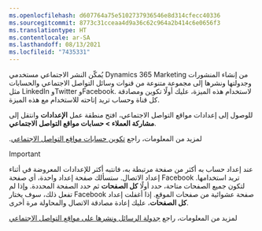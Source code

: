 ```yaml
---
ms.openlocfilehash: d607764a75e5102737936546e8d314cfecc40336
ms.sourcegitcommit: 8773c31cceaa4d9a36c62c964a2b414c6e0656f3
ms.translationtype: HT
ms.contentlocale: ar-SA
ms.lasthandoff: 08/13/2021
ms.locfileid: "7435331"
---
```

يُمكّن النشر الاجتماعي مستخدمي Dynamics 365 Marketing من إنشاء المنشورات وجدولتها ونشرها إلى مجموعة متنوعة من قنوات وسائل التواصل الاجتماعي والحسابات مثل LinkedIn وTwitter وFacebook.
لاستخدام هذه الميزة، عليك أولًا تكوين ومصادقة كل قناة وحساب تريد إتاحته للاستخدام مع هذه الميزة.

للوصول إلى إعدادات مواقع التواصل الاجتماعي، افتح منطقة عمل **الإعدادات** وانتقل إلى **مشاركة العملاء > حسابات مواقع التواصل الاجتماعي**.

‏‫لمزيد من المعلومات، راجع [تكوين حسابات مواقع التواصل الاجتماعي](/dynamics365/marketing/mkt-settings-social-media?azure-portal=true).

> [!IMPORTANT]
> عند إعداد حساب به أكثر من صفحة مرتبطة به، فانتبه أكثر للإعدادات المعروضة في أثناء إعداد الاتصال. ستسألك صفحة إعداد واحدة، أي صفحة Facebook تريد استخدامها. لتكون جميع الصفحات متاحة، حدد أولًا **كل الصفحات** ثم حدد الصفحة المحددة. وإذا لم تفعل ذلك، سوف يختار Facebook صفحة عشوائية من صفحات الموقع. إذا أغفلت إعداد **كل الصفحات**، عليك إعادة مصادقة الاتصال والمحاولة مرة أخرى.

لمزيد من المعلومات، راجع [جدولة الرسائل ونشرها على مواقع التواصل الاجتماعي](/dynamics365/marketing/social-posting?azure-portal=true)
